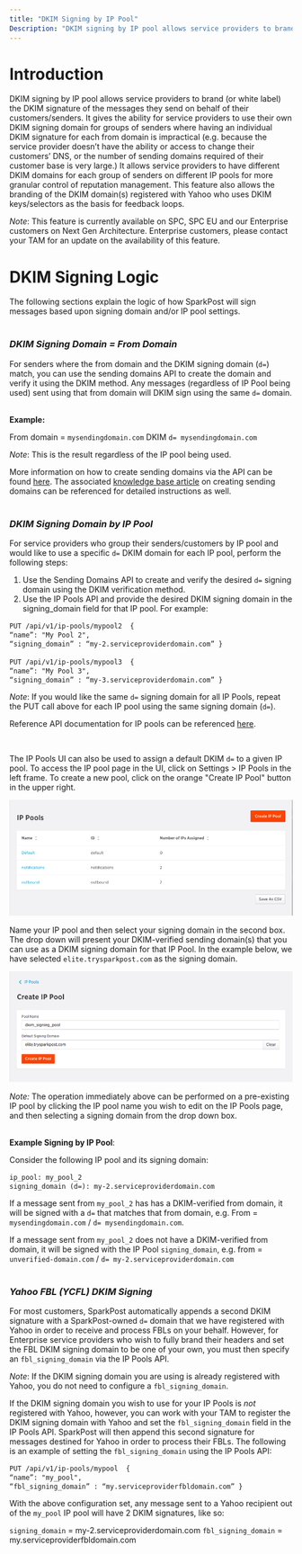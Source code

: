 ```yaml
---
title: "DKIM Signing by IP Pool"
Description: "DKIM signing by IP pool allows service providers to brand (or white label) the DKIM signature of the messages they send on behalf of their customers/senders. It gives the ability for service providers to use their own DKIM signing domain for groups of senders where having an individual DKIM domain for each from domain is impractical (e.g. because the service provider doesn’t have the ability or access to..."
---
```


# Introduction #

DKIM signing by IP pool allows service providers to brand (or white label) the DKIM signature of the messages they send on behalf of their customers/senders. It gives the ability for service providers to use their own DKIM signing domain for groups of senders where having an individual DKIM signature for each from domain is impractical (e.g. because the service provider doesn’t have the ability or access to change their customers’ DNS, or the number of sending domains required of their customer base is very large.) It allows service providers to have different DKIM domains for each group of senders on different IP pools for more granular control of reputation management. This feature also allows the branding of the DKIM domain(s) registered with Yahoo who uses DKIM keys/selectors as the basis for feedback loops.

_Note_: This feature is currently available on SPC, SPC EU and our Enterprise customers on Next Gen Architecture. Enterprise customers, please contact your TAM for an update on the availability of this feature.  

# DKIM Signing Logic #

The following sections explain the logic of how SparkPost will sign messages based upon signing domain and/or IP pool settings.
<br>
<br>

### **_DKIM Signing Domain = From Domain_** ###

For senders where the from domain and the DKIM signing domain (`d=`) match, you can use the sending domains API to create the domain and verify it using the DKIM method. Any messages (regardless of IP Pool being used) sent using that from domain will DKIM sign using the same `d=` domain. 
<br>
<br>

**Example:**

From domain = `mysendingdomain.com`
DKIM `d= mysendingdomain.com`

_Note_: This is the result regardless of the IP pool being used.

More information on how to create sending domains via the API can be found [here](https://developers.sparkpost.com/api/sending-domains.html). The associated [knowledge base article](https://www.sparkpost.com/docs/getting-started/getting-started-sparkpost/#sending-domain-step-2-verifying-domain-ownership) on creating sending domains can be referenced for detailed instructions as well.
<br>
<br>

### **_DKIM Signing Domain by IP Pool_**

For service providers who group their senders/customers by IP pool and would like to use a specific `d=` DKIM domain for each IP pool, perform the following steps:

1. Use the Sending Domains API to create and verify the desired `d=` signing domain using the DKIM verification method.
1. Use the IP Pools API and provide the desired DKIM signing domain in the signing_domain field for that IP pool. For example:

```
PUT /api/v1/ip-pools/mypool2  {
“name”: "My Pool 2",
“signing_domain” : “my-2.serviceproviderdomain.com” }

PUT /api/v1/ip-pools/mypool3  {
“name”: "My Pool 3",
“signing_domain” : “my-3.serviceproviderdomain.com” }
```

_Note_: If you would like the same `d=` signing domain for all IP Pools, repeat the PUT call above for each IP pool using the same signing domain (`d=`).

Reference API documentation for IP pools can be referenced [here](https://developers.sparkpost.com/api/ip-pools.html#ip-pools-ip-pools-resource-put).

<br>

The IP Pools UI can also be used to assign a default DKIM `d=` to a given IP pool. To access the IP pool page in the UI, click on Settings > IP Pools in the left frame. To create a new pool, click on the orange "Create IP Pool" button in the upper right.

![](media/dkim-siging-by-ip-pool/create-ip-pool-button-2.png)

Name your IP pool and then select your signing domain in the second box. The drop down will present your DKIM-verified sending domain(s) that you can use as a DKIM signing domain for that IP Pool. In the example below, we have selected `elite.trysparkpost.com` as the signing domain.

![](media/dkim-siging-by-ip-pool/ip-pool-signing-screen.png)

_Note:_ The operation immediately above can be performed on a pre-existing IP pool by clicking the IP pool name you wish to edit on the IP Pools page, and then selecting a signing domain from the drop down box.
<br>
<br>

**Example Signing by IP Pool**:

Consider the following IP pool and its signing domain:

```
ip_pool: my_pool_2
signing_domain (d=): my-2.serviceproviderdomain.com
```

If a message sent from `my_pool_2` has has a DKIM-verified from domain, it will be signed with a `d=` that matches that from domain, e.g. From = `mysendingdomain.com` / `d= mysendingdomain.com`.

If a message sent from `my_pool_2` does not have a DKIM-verified from domain, it will be signed with the IP Pool `signing_domain`, e.g. from = `unverified-domain.com` / `d= my-2.serviceproviderdomain.com`
<br>
<br>

### **_Yahoo FBL (YCFL) DKIM Signing_** ###

For most customers, SparkPost automatically appends a second DKIM signature with a SparkPost-owned `d=` domain that we have registered with Yahoo in order to receive and process FBLs on your behalf. However, for Enterprise service providers who wish to fully brand their headers and set the FBL DKIM signing domain to be one of your own, you must then specify an `fbl_signing_domain` via the IP Pools API. 

_Note_: If the DKIM signing domain you are using is already registered with Yahoo, you do not need to configure a `fbl_signing_domain`.

If the DKIM signing domain you wish to use for your IP Pools is _not_ registered with Yahoo, however, you can work with your TAM to register the DKIM signing domain with Yahoo and set the `fbl_signing_domain` field in the IP Pools API. SparkPost will then append this second signature for messages destined for Yahoo in order to process their FBLs. The following is an example of setting the `fbl_signing_domain` using the IP Pools API:

```
PUT /api/v1/ip-pools/mypool  { 
“name”: "my_pool",
“fbl_signing_domain” : “my.serviceproviderfbldomain.com” }
```

With the above configuration set, any message sent to a Yahoo recipient out of the `my_pool` IP pool will have 2 DKIM signatures, like so:

`signing_domain` = my-2.serviceproviderdomain.com
`fbl_signing_domain` = my.serviceproviderfbldomain.com
<br>
<br>


